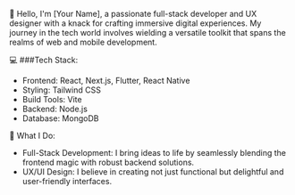 

👋 Hello, I'm [Your Name], a passionate full-stack developer and UX designer with a knack for crafting immersive digital experiences. My journey in the tech world involves wielding a versatile toolkit that spans the realms of web and mobile development.

💻 ###Tech Stack:
  - Frontend: React, Next.js, Flutter, React Native
  - Styling: Tailwind CSS
  - Build Tools: Vite
  - Backend: Node.js
  -  Database: MongoDB

🚀 What I Do:
  - Full-Stack Development: I bring ideas to life by seamlessly blending the frontend magic with robust backend solutions.
  - UX/UI Design: I believe in creating not just functional but delightful and user-friendly interfaces.
